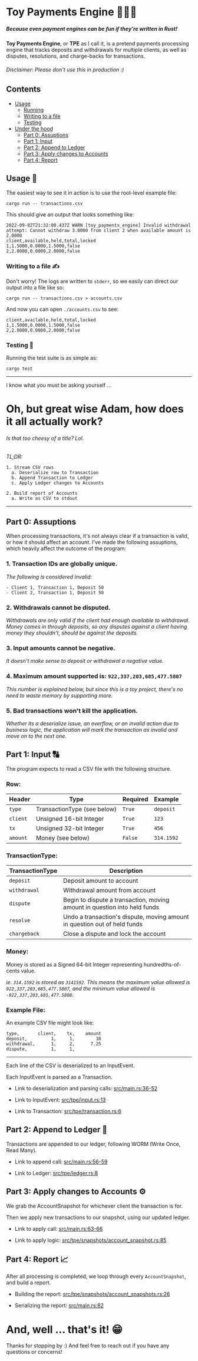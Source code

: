 # Toy Payments Engine 🧸💸🚒
##### Because even payment engines can be fun if they're written in Rust!

**Toy Payments Engine**, or **TPE** as I call it, is a pretend payments processing engine that tracks deposits and withdrawals for multiple clients, as well as disputes, resolutions, and charge-backs for transactions.

###### Disclaimer: Please don't use this in production :)


## Contents

- [Usage](#usage-)
    * [Running](#usage-)
    * [Writing to a file](#writing-to-a-file-%EF%B8%8F)
    * [Testing](#testing-)
- [Under the hood](#oh-but-great-wise-adam-how-does-it-all-actually-work)
    * [Part 0: Assuptions](#part-0-assuptions)
    * [Part 1: Input](#part-1-input-)
    * [Part 2: Append to Ledger](#part-2-append-to-ledger-)
    * [Part 3: Apply changes to Accounts](#part-3-apply-changes-to-accounts-%EF%B8%8F)
    * [Part 4: Report](#part-4-report-)


## Usage 🚴
The easiest way to see it in action is to use the root-level example file:
```
cargo run -- transactions.csv
```

This should give an output that looks something like:
```
2022-09-02T21:32:00.437Z WARN [toy_payments_engine] Invalid withdrawal attempt: Cannot withdraw 3.0000 from client 2 when available amount is 2.0000
client,available,held,total,locked
1,1.5000,0.0000,1.5000,false
2,2.0000,0.0000,2.0000,false
```

### Writing to a file ✍️

Don't worry! The logs are written to `stderr`, so we easily can direct our output into a file like so:
```
cargo run -- transactions.csv > accounts.csv
```

And now you can open `./accounts.csv` to see:
```
client,available,held,total,locked
1,1.5000,0.0000,1.5000,false
2,2.0000,0.0000,2.0000,false
```

### Testing 🧪
Running the test suite is as simple as:
```
cargo test
```

---
I know what you must be asking yourself ...
# Oh, but great wise Adam, how does it all actually work?
###### Is that too cheesy of a title? Lol.

_TL;DR:_
```
1. Stream CSV rows
  a. Deserialize row to Transaction
  b. Append Transaction to Ledger
  c. Apply Ledger changes to Accounts

2. Build report of Accounts
  a. Write as CSV to stdout
```

---

## Part 0: Assuptions

When processing transactions, it's not always clear if a transaction is valid, or how it should affect an account. I've made the following assuptions, which heavily affect the outcome of the program:

### 1. Transaction IDs are globally unique.
_The following is considered invalid:_
```
- Client 1, Transaction 1, Deposit 50
- Client 2, Transaction 1, Deposit 50
```

### 2. Withdrawals cannot be disputed.
_Withdrawals are only valid if the client had enough available to withdrawal. Money comes in through deposits, so any disputes against a client having money they shouldn't, should be against the deposits._

### 3. Input amounts cannot be negative.
_It doesn't make sense to deposit or withdrawal a negative value._

### 4. Maximum amount supported is: `922,337,203,685,477.5807`

_This number is explained below, but since this is a toy project, there's no need to waste memory by supporting more._

### 5. Bad transactions won't kill the application.

_Whether its a deserialize issue, an overflow, or an invalid action due to business logic, the application will mark the transaction as invalid and move on to the next one._

## Part 1: Input 🔠
The program expects to read a CSV file with the following structure.

### Row:
| **Header** | **Type**                    | **Required** | **Example** |
|------------|-----------------------------|--------------|-------------|
| `type`     | TransactionType (see below) | `True`       | `deposit`   |
| `client`   | Unsigned 16-bit Integer     | `True`       | `123`       |
| `tx`       | Unsigned 32-bit Integer     | `True`       | `456`       |
| `amount`   | Money (see below)           | `False`      | `314.1592`  |

### TransactionType:
| **TransactionType**  | **Description**                                                           |
|----------------------|---------------------------------------------------------------------------|
| `deposit`            | Deposit amount to account                                                 |
| `withdrawal`         | Withdrawal amount from account                                            |
| `dispute`            | Begin to dispute a transaction, moving amount in question into held funds |
| `resolve`            | Undo a transaction's dispute, moving amount in question out of held funds |
| `chargeback`         | Close a dispute and lock the account                                      |

### Money:

Money is stored as a Signed 64-bit Integer representing hundredths-of-cents value.

_ie. `314.1592` is stored as `3141592`. This means the maximum value allowed is `922,337,203,685,477.5807`, and the minimum value allowed is `-922,337,203,685,477.5808`._

### Example File:

An example CSV file might look like:
```
type,       client,    tx,    amount
deposit,         1,     1,        10
withdrawal,      1,     2,      7.25
dispute,         1,     1,
```

---

Each line of the CSV is deserialized to an InputEvent.

Each InputEvent is parsed as a Transaction.

- Link to deserialization and parsing calls: [src/main.rs:36-52](https://github.com/adam-bates/toy-payments-engine/blob/main/src/main.rs#L36-L52)

- Link to InputEvent: [src/tpe/input.rs:13](https://github.com/adam-bates/toy-payments-engine/blob/main/src/tpe/input.rs#L13)

- Link to Transaction: [src/tpe/transaction.rs:6](https://github.com/adam-bates/toy-payments-engine/blob/main/src/tpe/transaction.rs#L6)

## Part 2: Append to Ledger 🧾

Transactions are appended to our ledger, following WORM (Write Once, Read Many).

- Link to append call: [src/main.rs:56-59](https://github.com/adam-bates/toy-payments-engine/blob/main/src/main.rs#L56-L59)

- Link to Ledger: [src/tpe/ledger.rs:8](https://github.com/adam-bates/toy-payments-engine/blob/main/src/tpe/ledger.rs#L8)

## Part 3: Apply changes to Accounts ⚙️

We grab the AccountSnapshot for whichever client the transaction is for.

Then we apply new transactions to our snapshot, using our updated ledger.

- Link to apply call: [src/main.rs:63-66](https://github.com/adam-bates/toy-payments-engine/blob/main/src/main.rs#L63-L66)

- Link to apply logic: [src/tpe/snapshots/account_snapshot.rs:85](https://github.com/adam-bates/toy-payments-engine/blob/main/src/tpe/snapshots/account_snapshot.rs#L85)

## Part 4: Report 📈

After all processing is completed, we loop through every `AccountSnapshot`, and build a report.

- Building the report: [src/tpe/snapshots/account_snapshots.rs:26](https://github.com/adam-bates/toy-payments-engine/blob/main/src/tpe/snapshots/account_snapshots.rs#L26)

- Serializing the report: [src/main.rs:82](https://github.com/adam-bates/toy-payments-engine/blob/main/src/main.rs#L82)

# And, well ... that's it! 😁

Thanks for stopping by :) And feel free to reach out if you have any questions or concerns!
